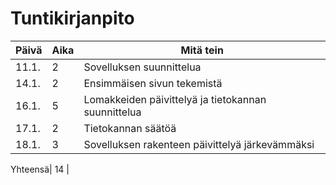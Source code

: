 
# Tuntikirjanpito

Päivä   |Aika| Mitä tein
--------|----|-----------
11.1.   |  2 | Sovelluksen suunnittelua
14.1.   |  2 | Ensimmäisen sivun tekemistä
16.1.   |  5 | Lomakkeiden päivittelyä ja tietokannan suunnittelua
17.1.   |  2 | Tietokannan säätöä
18.1.   |  3 | Sovelluksen rakenteen päivittelyä järkevämmäksi

Yhteensä| 14 |
